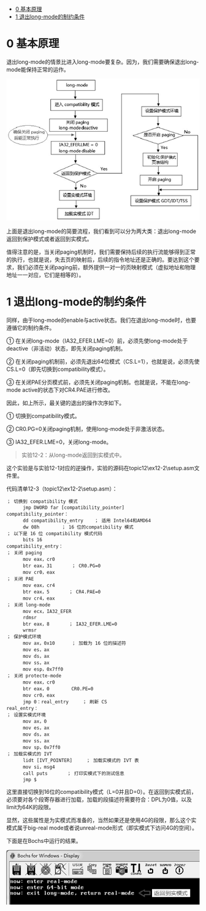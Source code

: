 
<!-- @import "[TOC]" {cmd="toc" depthFrom=1 depthTo=6 orderedList=false} -->

<!-- code_chunk_output -->

* [0 基本原理](#0-基本原理)
* [1 退出long-mode的制约条件](#1-退出long-mode的制约条件)

<!-- /code_chunk_output -->

# 0 基本原理

退出long-mode的情景比进入long\-mode要复杂。因为，我们需要确保退出long\-mode能保持正常的运作。

![config](./images/10.png)

上面是退出long\-mode的简要流程，我们看到可以分为两大类：退出long\-mode返回到保护模式或者返回到实模式。

值得注意的是，当关闭paging机制时，我们需要保持后续的执行流能够得到正常的执行，也就是说，失去页的映射后，后续的指令地址还是正确的。要达到这个要求，我们必须在关闭paging前，额外提供一对一的页映射模式（虚拟地址和物理地址一一对应，它们是相等的）。

# 1 退出long-mode的制约条件

同样，由于long\-mode的enable与active状态。我们在退出long\-mode时，也要遵循它的制约条件。

① 在关闭long\-mode（IA32\_EFER.LME=0）前，必须先使long\-mode处于deactive（非活动）状态，即先关闭paging机制。

② 在关闭paging机制前，必须先退出64位模式（CS.L=1），也就是说，必须先使CS.L=0（即先切换到compatibility模式）。

③ 在关闭PAE分页模式前，必须先关闭paging机制。也就是说，不能在long-mode active的状态下对CR4.PAE进行修改。

因此，如上所示，最关键的退出的操作次序如下。

① 切换到compatibility模式。

② CR0.PG=0关闭paging机制，使用long\-mode处于非激活状态。

③ IA32\_EFER.LME=0，关闭long\-mode。

>实验12-2：从long\-mode返回到实模式中。

这个实验是与实验12\-1对应的逆操作，实验的源码在topic12\ex12\-2\setup.asm文件里。

代码清单12\-3（topic12\ex12-2\setup.asm）：

```assembly
； 切换到 compatibility 模式
      jmp DWORD far [compatibility_pointer]
compatibility_pointer：
      dd compatibility_entry    ； 适用 Intel64和AMD64
      dw 08h        ； 16 位的compatibility 模式
； 以下是 16 位 compatibility 模式代码
      bits 16
compatibility_entry：
； 关闭 paging
      mov eax，cr0
      btr eax，31       ； CR0.PG=0
      mov cr0，eax
； 关闭 PAE
      mov eax，cr4
      btr eax，5       ； CR4.PAE=0
      mov cr4，eax
； 关闭 long-mode
      mov ecx，IA32_EFER
      rdmsr
      btr eax，8       ； IA32_EFER.LME=0
      wrmsr
； 保护模式环境
      mov ax，0x10      ； 加载为 16 位的描述符
      mov es，ax
      mov ds，ax
      mov ss，ax
      mov esp，0x7ff0
； 关闭 protecte-mode
      mov eax，cr0
      btr eax，0        CR0.PE=0
      mov cr0，eax
      jmp 0：real_entry     ； 刷新 CS
real_entry：
； 设置实模式环境
      mov ax，0
      mov es，ax
      mov ds，ax
      mov ss，ax
      mov sp，0x7ff0
； 加载实模式的 IVT
      lidt [IVT_POINTER]     ； 加载实模式的 IVT 表
      mov si，msg4
      call puts       ； 打印实模式下的测试信息
      jmp $
```

这里直接切换到16位的compatibility模式（L=0并且D=0）。在返回到实模式前，必须要对各个段寄存器进行加载，加载的段描述符需要符合：DPL为0值，以及limit为64K的段限。

显然，这些属性是为实模式而准备的，当然如果还是使用4G的段限，那么这个实模式属于big\-real mode或者说unreal-mode形式（即实模式下访问4G的空间）。

下面是在Bochs中运行的结果。

![config](./images/11.png)